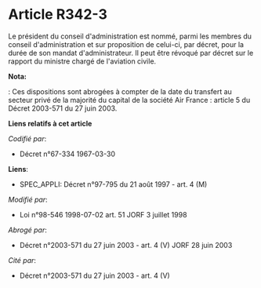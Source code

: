 # Article R342-3

Le président du conseil d'administration est nommé, parmi les membres du conseil d'administration et sur proposition de
celui-ci, par décret, pour la durée de son mandat d'administrateur. Il peut être révoqué par décret sur le rapport du
ministre chargé de l'aviation civile.

**Nota:**

: Ces dispositions sont abrogées à compter de la date du transfert au secteur privé de la majorité du capital de la société
Air France : article 5 du Décret 2003-571 du 27 juin 2003.

**Liens relatifs à cet article**

_Codifié par_:

  - Décret n°67-334 1967-03-30

**Liens**:

  - SPEC_APPLI: Décret n°97-795 du 21 août 1997 - art. 4 (M)

_Modifié par_:

  - Loi n°98-546 1998-07-02 art. 51 JORF 3 juillet 1998

_Abrogé par_:

  - Décret n°2003-571 du 27 juin 2003 - art. 4 (V) JORF 28 juin 2003

_Cité par_:

  - Décret n°2003-571 du 27 juin 2003 - art. 4 (V)
